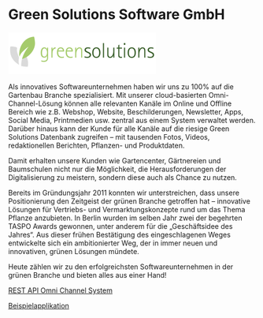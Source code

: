 
# Green Solutions Software GmbH
![Dialog Versenden](images/gs-logo.png)

Als innovatives Softwareunternehmen haben wir uns zu 100% auf die Gartenbau Branche spezialisiert. Mit unserer cloud-basierten Omni-Channel-Lösung können alle relevanten Kanäle im Online und Offline Bereich wie z.B. Webshop, Website, Beschilderungen, Newsletter, Apps, Social Media, Printmedien usw. zentral aus einem System verwaltet werden. Darüber hinaus kann der Kunde für alle Kanäle auf die riesige Green Solutions Datenbank zugreifen – mit tausenden Fotos, Videos, redaktionellen Berichten, Pflanzen- und Produktdaten.

Damit erhalten unsere Kunden wie Gartencenter, Gärtnereien und Baumschulen nicht nur die Möglichkeit, die Herausforderungen der Digitalisierung zu meistern, sondern diese auch als Chance zu nutzen.

Bereits im Gründungsjahr 2011 konnten wir unterstreichen, dass unsere Positionierung den Zeitgeist der grünen Branche getroffen hat – innovative Lösungen für Vertriebs- und Vermarktungskonzepte rund um das Thema Pflanze anzubieten. In Berlin wurden im selben Jahr zwei der begehrten TASPO Awards gewonnen, unter anderem für die „Geschäftsidee des Jahres“. Aus dieser frühen Bestätigung des eingeschlagenen Weges entwickelte sich ein ambitionierter Weg, der in immer neuen und innovativen, grünen Lösungen mündete.

Heute zählen wir zu den erfolgreichsten Softwareunternehmen in der grünen Branche und bieten alles aus einer Hand!



[REST API Omni Channel System](GS_PflanzenCMS.net.Rest.SDK)

[Beispielapplikation](GS_PflanzenCMS.net.Rest.Sample)